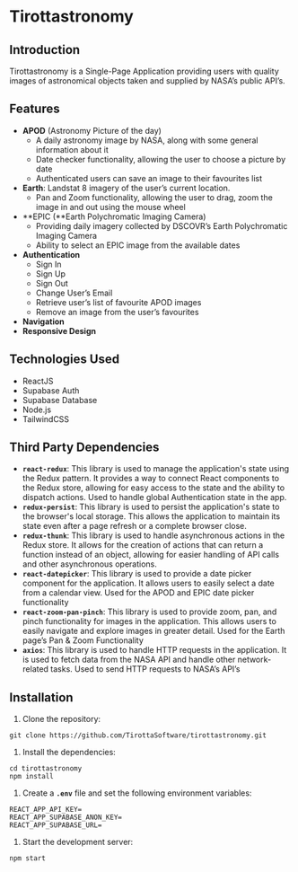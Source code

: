 # Tirottastronomy

## **Introduction**

Tirottastronomy is a Single-Page Application providing users with quality images of astronomical objects taken and supplied by NASA’s public API’s.

## **Features**

- **APOD** (Astronomy Picture of the day)
  - A daily astronomy image by NASA, along with some general information about it
  - Date checker functionality, allowing the user to choose a picture by date
  - Authenticated users can save an image to their favourites list
- **Earth**: Landstat 8 imagery of the user’s current location.
  - Pan and Zoom functionality, allowing the user to drag, zoom the image in and out using the mouse wheel
- **EPIC (**Earth Polychromatic Imaging Camera)
  - Providing daily imagery collected by DSCOVR’s Earth Polychromatic Imaging Camera
  - Ability to select an EPIC image from the available dates
- **Authentication**
  - Sign In
  - Sign Up
  - Sign Out
  - Change User’s Email
  - Retrieve user’s list of favourite APOD images
  - Remove an image from the user’s favourites
- **Navigation**
- **Responsive Design**

## Technologies Used

- ReactJS
- Supabase Auth
- Supabase Database
- Node.js
- TailwindCSS

## Third Party Dependencies

- **`react-redux`**: This library is used to manage the application's state using the Redux pattern. It provides a way to connect React components to the Redux store, allowing for easy access to the state and the ability to dispatch actions. Used to handle global Authentication state in the app.
- **`redux-persist`**: This library is used to persist the application's state to the browser's local storage. This allows the application to maintain its state even after a page refresh or a complete browser close.
- **`redux-thunk`**: This library is used to handle asynchronous actions in the Redux store. It allows for the creation of actions that can return a function instead of an object, allowing for easier handling of API calls and other asynchronous operations.
- **`react-datepicker`**: This library is used to provide a date picker component for the application. It allows users to easily select a date from a calendar view. Used for the APOD and EPIC date picker functionality
- **`react-zoom-pan-pinch`**: This library is used to provide zoom, pan, and pinch functionality for images in the application. This allows users to easily navigate and explore images in greater detail. Used for the Earth page’s Pan & Zoom Functionality
- **`axios`**: This library is used to handle HTTP requests in the application. It is used to fetch data from the NASA API and handle other network-related tasks. Used to send HTTP requests to NASA’s API’s

## **Installation**

1. Clone the repository:

```
git clone https://github.com/TirottaSoftware/tirottastronomy.git
```

1. Install the dependencies:

```
cd tirottastronomy
npm install
```

1. Create a **`.env`** file and set the following environment variables:

```
REACT_APP_API_KEY=
REACT_APP_SUPABASE_ANON_KEY=
REACT_APP_SUPABASE_URL=
```

1. Start the development server:

```
npm start
```

